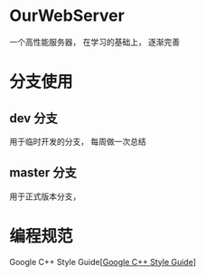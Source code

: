 # OurWebServer
一个高性能服务器， 在学习的基础上， 逐渐完善

# 分支使用
## dev 分支
用于临时开发的分支， 每周做一次总结
## master 分支
用于正式版本分支， 

# 编程规范
Google C++ Style Guide[[Google C++ Style Guide](https://google.github.io/styleguide/cppguide.html)]